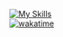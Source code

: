 [![My Skills](https://skillicons.dev/icons?i=py,bots,docker,postgres,redis,flask,idea)](https://skillicons.dev)\
[![wakatime](https://wakatime.com/badge/user/2d957360-1fa2-476e-9b87-eb4dc4b45fbb.svg)](https://wakatime.com/@2d957360-1fa2-476e-9b87-eb4dc4b45fbb)
